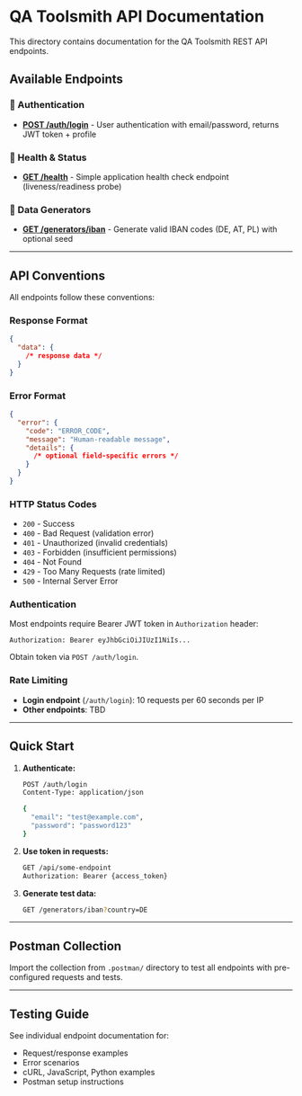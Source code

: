 # QA Toolsmith API Documentation

This directory contains documentation for the QA Toolsmith REST API endpoints.

## Available Endpoints

### 🔐 Authentication

- **[POST /auth/login](/api/auth-login.md)** - User authentication with email/password, returns JWT token + profile

### 🏥 Health & Status

- **[GET /health](/api/health.md)** - Simple application health check endpoint (liveness/readiness probe)

### 🔢 Data Generators

- **[GET /generators/iban](/api/generators-iban.md)** - Generate valid IBAN codes (DE, AT, PL) with optional seed

---

## API Conventions

All endpoints follow these conventions:

### Response Format

```json
{
  "data": {
    /* response data */
  }
}
```

### Error Format

```json
{
  "error": {
    "code": "ERROR_CODE",
    "message": "Human-readable message",
    "details": {
      /* optional field-specific errors */
    }
  }
}
```

### HTTP Status Codes

- `200` - Success
- `400` - Bad Request (validation error)
- `401` - Unauthorized (invalid credentials)
- `403` - Forbidden (insufficient permissions)
- `404` - Not Found
- `429` - Too Many Requests (rate limited)
- `500` - Internal Server Error

### Authentication

Most endpoints require Bearer JWT token in `Authorization` header:

```
Authorization: Bearer eyJhbGciOiJIUzI1NiIs...
```

Obtain token via `POST /auth/login`.

### Rate Limiting

- **Login endpoint** (`/auth/login`): 10 requests per 60 seconds per IP
- **Other endpoints**: TBD

---

## Quick Start

1. **Authenticate:**

   ```bash
   POST /auth/login
   Content-Type: application/json

   {
     "email": "test@example.com",
     "password": "password123"
   }
   ```

2. **Use token in requests:**

   ```bash
   GET /api/some-endpoint
   Authorization: Bearer {access_token}
   ```

3. **Generate test data:**
   ```bash
   GET /generators/iban?country=DE
   ```

---

## Postman Collection

Import the collection from `.postman/` directory to test all endpoints with pre-configured requests and tests.

---

## Testing Guide

See individual endpoint documentation for:

- Request/response examples
- Error scenarios
- cURL, JavaScript, Python examples
- Postman setup instructions
